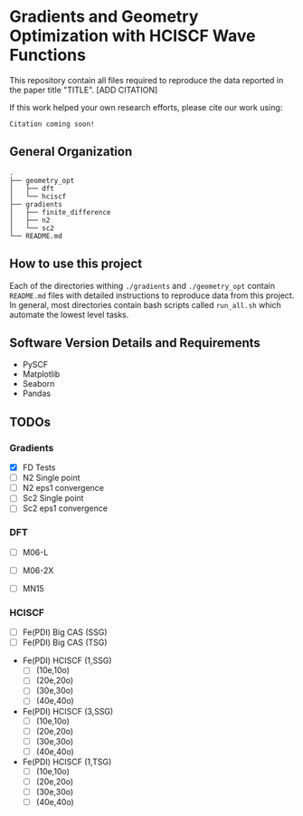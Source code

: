 # Gradients and Geometry Optimization with HCISCF Wave Functions

This repository contain all files required to reproduce the data reported in the paper title "TITLE". [ADD CITATION]

If this work helped your own research efforts, please cite our work using:

```
Citation coming soon!
```

## General Organization

```
.
├── geometry_opt
│   ├── dft
│   └── hciscf
├── gradients
│   ├── finite_difference
│   ├── n2
│   └── sc2
└── README.md
```


## How to use this project
Each of the directories withing `./gradients` and `./geometry_opt` contain `README.md` files with detailed instructions to reproduce data from this project.
In general, most directories contain bash scripts called `run_all.sh` which automate the lowest level tasks.


## Software Version Details and Requirements

- PySCF
- Matplotlib
- Seaborn
- Pandas


## TODOs

### Gradients
- [X] FD Tests
- [ ] N2 Single point
- [ ] N2 eps1 convergence
- [ ] Sc2 Single point
- [ ] Sc2 eps1 convergence

### DFT
- [ ] M06-L
- [ ] M06-2X
- [ ] MN15


### HCISCF
- [ ] Fe(PDI) Big CAS (SSG)
- [ ] Fe(PDI) Big CAS (TSG)

- Fe(PDI) HCISCF (1,SSG)
  - [ ] (10e,10o)
  - [ ] (20e,20o)
  - [ ] (30e,30o)
  - [ ] (40e,40o)
- Fe(PDI) HCISCF (3,SSG)
  - [ ] (10e,10o)
  - [ ] (20e,20o)
  - [ ] (30e,30o)
  - [ ] (40e,40o)
- Fe(PDI) HCISCF (1,TSG)
  - [ ] (10e,10o)
  - [ ] (20e,20o)
  - [ ] (30e,30o)
  - [ ] (40e,40o)